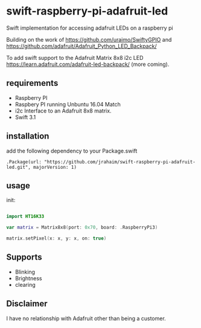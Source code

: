 # swift-raspberry-pi-adafruit-led
Swift implementation for accessing adafruit LEDs on a raspberry pi

Building on the work of https://github.com/uraimo/SwiftyGPIO and https://github.com/adafruit/Adafruit_Python_LED_Backpack/ 

To add swift support to the Adafruit Matrix 8x8 i2c LED https://learn.adafruit.com/adafruit-led-backpack/ (more coming).

## requirements

- Raspberry PI
- Raspbery PI running Unbuntu 16.04 Match
- i2c Interface to an Adafruit 8x8 matrix.
- Swift 3.1

## installation

add the following dependency to your Package.swift

```.Package(url: "https://github.com/jrahaim/swift-raspberry-pi-adafruit-led.git", majorVersion: 1)```

## usage

init:

```swift

import HT16K33

var matrix = Matrix8x8(port: 0x70, board: .RaspberryPi3)

matrix.setPixel(x: x, y: x, on: true)
```

## Supports
- Blinking
- Brightness
- clearing

## Disclaimer

I have no relationship with Adafruit other than being a customer.
